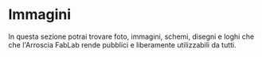 # Immagini
In questa sezione potrai trovare foto, immagini, schemi, disegni e loghi che che l'Arroscia FabLab rende pubblici e liberamente utilizzabili da tutti.
